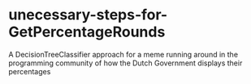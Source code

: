 # unecessary-steps-for-GetPercentageRounds
A DecisionTreeClassifier approach for a meme running around in the programming community of how the Dutch Government displays their percentages
